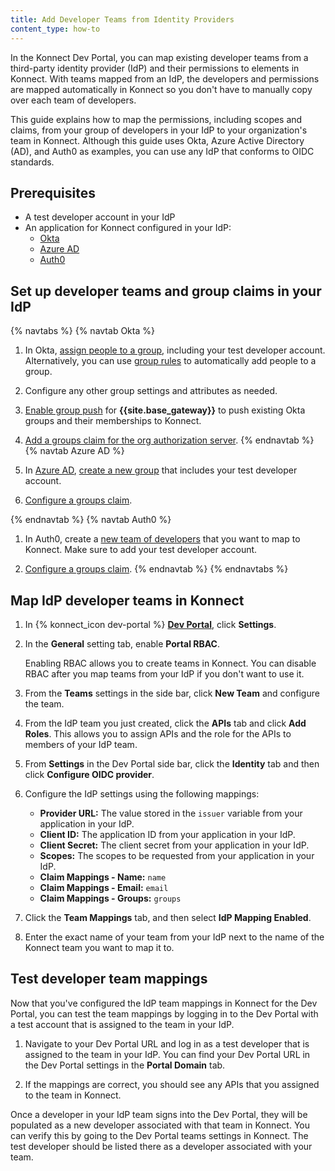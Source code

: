 ```yaml
---
title: Add Developer Teams from Identity Providers
content_type: how-to
---
```


In the Konnect Dev Portal, you can map existing developer teams from a third-party identity provider (IdP) and their permissions to elements in Konnect. With teams mapped from an IdP, the developers and permissions are mapped automatically in Konnect so you don't have to manually copy over each team of developers.

This guide explains how to map the permissions, including scopes and claims, from your group of developers in your IdP to your organization's team in Konnect. Although this guide uses Okta, Azure Active Directory (AD), and Auth0 as examples, you can use any IdP that conforms to OIDC standards. 

## Prerequisites

* A test developer account in your IdP
* An application for Konnect configured in your IdP:
    * [Okta](https://help.okta.com/en-us/content/topics/apps/apps_app_integration_wizard.htm)
    * [Azure AD](https://learn.microsoft.com/graph/toolkit/get-started/add-aad-app-registration)
    * [Auth0](https://auth0.com/docs/get-started/auth0-overview/create-applications)

## Set up developer teams and group claims in your IdP

{% navtabs %}
{% navtab Okta %}
1. In Okta, [assign people to a group](https://help.okta.com/en-us/content/topics/users-groups-profiles/usgp-assign-group-people.htm), including your test developer account. Alternatively, you can use [group rules](https://help.okta.com/en-us/content/topics/users-groups-profiles/usgp-create-group-rules.htm) to automatically add people to a group.

1. Configure any other group settings and attributes as needed.

1. [Enable group push](https://help.okta.com/en-us/content/topics/users-groups-profiles/usgp-enable-group-push.htm) for **{{site.base_gateway}}** to push existing Okta groups and their memberships to Konnect.

1. [Add a groups claim for the org authorization server](https://developer.okta.com/docs/guides/customize-tokens-groups-claim/main/#add-a-groups-claim-for-the-org-authorization-server).
{% endnavtab %}
{% navtab Azure AD %}
1. In [Azure AD](https://portal.azure.com/), [create a new group](https://learn.microsoft.com/azure/active-directory/fundamentals/how-to-manage-groups#create-a-basic-group-and-add-members) that includes your test developer account.

1. [Configure a groups claim](https://learn.microsoft.com/azure/active-directory/develop/optional-claims#configure-groups-optional-claims).

{% endnavtab %}
{% navtab Auth0 %}
1. In Auth0, create a [new team of developers](https://auth0.com/docs/get-started/tenant-settings/auth0-teams) that you want to map to Konnect. Make sure to add your test developer account. 

1. [Configure a groups claim](https://auth0.com/docs/secure/tokens/json-web-tokens/create-custom-claims).
{% endnavtab %}
{% endnavtabs %}

## Map IdP developer teams in Konnect

1. In {% konnect_icon dev-portal %} [**Dev Portal**](https://cloud.konghq.com/portal), click **Settings**.

1. In the **General** setting tab, enable **Portal RBAC**.
    
    Enabling RBAC allows you to create teams in Konnect. You can disable RBAC after you map teams from your IdP if you don't want to use it.

1. From the **Teams** settings in the side bar, click **New Team** and configure the team.

2. From the IdP team you just created, click the **APIs** tab and click **Add Roles**. This allows you to assign APIs and the role for the APIs to members of your IdP team.

3. From **Settings** in the Dev Portal side bar, click the **Identity** tab and then click **Configure OIDC provider**.

4. Configure the IdP settings using the following mappings:
    * **Provider URL:** The value stored in the `issuer` variable from your application in your IdP.
    * **Client ID:** The application ID from your application in your IdP.
    * **Client Secret:** The client secret from your application in your IdP.
    * **Scopes:** The scopes to be requested from your application in your IdP.
    * **Claim Mappings - Name:** `name`
    * **Claim Mappings - Email:** `email`
    * **Claim Mappings - Groups:** `groups`

5. Click the **Team Mappings** tab, and then select **IdP Mapping Enabled**.

6. Enter the exact name of your team from your IdP next to the name of the Konnect team you want to map it to.

## Test developer team mappings

Now that you've configured the IdP team mappings in Konnect for the Dev Portal, you can test the team mappings by logging in to the Dev Portal with a test account that is assigned to the team in your IdP.

1. Navigate to your Dev Portal URL and log in as a test developer that is assigned to the team in your IdP.
    You can find your Dev Portal URL in the Dev Portal settings in the **Portal Domain** tab.

2. If the mappings are correct, you should see any APIs that you assigned to the team in Konnect.

Once a developer in your IdP team signs into the Dev Portal, they will be populated as a new developer associated with that team in Konnect. You can verify this by going to the Dev Portal teams settings in Konnect. The test developer should be listed there as a developer associated with your team.

